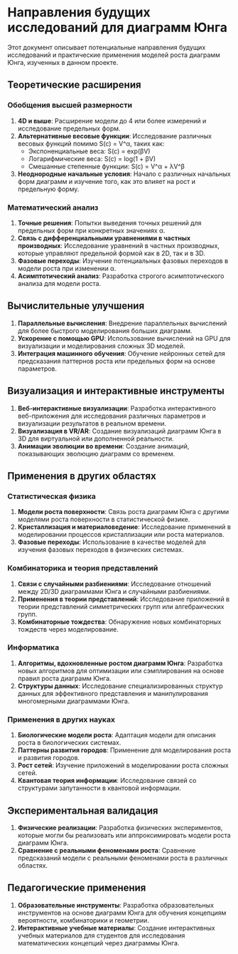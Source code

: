 # Направления будущих исследований для диаграмм Юнга

Этот документ описывает потенциальные направления будущих исследований и практические применения моделей роста диаграмм Юнга, изученных в данном проекте.

## Теоретические расширения

### Обобщения высшей размерности

1. **4D и выше**: Расширение модели до 4 или более измерений и исследование предельных форм.
2. **Альтернативные весовые функции**: Исследование различных весовых функций помимо S(c) = V^α, таких как:
    - Экспоненциальные веса: S(c) = exp(βV)
    - Логарифмические веса: S(c) = log(1 + βV)
    - Смешанные степенные функции: S(c) = V^α + λV^β
3. **Неоднородные начальные условия**: Начало с различных начальных форм диаграмм и изучение того, как это влияет на рост и предельную форму.

### Математический анализ

1. **Точные решения**: Попытки выведения точных решений для предельных форм при конкретных значениях α.
2. **Связь с дифференциальными уравнениями в частных производных**: Исследование уравнений в частных производных, которые управляют предельной формой как в 2D, так и в 3D.
3. **Фазовые переходы**: Изучение потенциальных фазовых переходов в модели роста при изменении α.
4. **Асимптотический анализ**: Разработка строгого асимптотического анализа для модели роста.

## Вычислительные улучшения

1. **Параллельные вычисления**: Внедрение параллельных вычислений для более быстрого моделирования больших диаграмм.
2. **Ускорение с помощью GPU**: Использование вычислений на GPU для визуализации и моделирования сложных 3D моделей.
3. **Интеграция машинного обучения**: Обучение нейронных сетей для предсказания паттернов роста или предельных форм на основе параметров.

## Визуализация и интерактивные инструменты

1. **Веб-интерактивные визуализации**: Разработка интерактивного веб-приложения для исследования различных параметров и визуализации результатов в реальном времени.
2. **Визуализация в VR/AR**: Создание визуализаций диаграмм Юнга в 3D для виртуальной или дополненной реальности.
3. **Анимации эволюции во времени**: Создание анимаций, показывающих эволюцию диаграмм со временем.

## Применения в других областях

### Статистическая физика

1. **Модели роста поверхности**: Связь роста диаграмм Юнга с другими моделями роста поверхности в статистической физике.
2. **Кристаллизация и материаловедение**: Исследование применений в моделировании процессов кристаллизации или роста материалов.
3. **Фазовые переходы**: Использование в качестве моделей для изучения фазовых переходов в физических системах.

### Комбинаторика и теория представлений

1. **Связи с случайными разбиениями**: Исследование отношений между 2D/3D диаграммами Юнга и случайными разбиениями.
2. **Применения в теории представлений**: Исследование приложений в теории представлений симметрических групп или алгебраических групп.
3. **Комбинаторные тождества**: Обнаружение новых комбинаторных тождеств через моделирование.

### Информатика

1. **Алгоритмы, вдохновленные ростом диаграмм Юнга**: Разработка новых алгоритмов для оптимизации или сэмплирования на основе правил роста диаграмм Юнга.
2. **Структуры данных**: Исследование специализированных структур данных для эффективного представления и манипулирования многомерными диаграммами Юнга.

### Применения в других науках

1. **Биологические модели роста**: Адаптация модели для описания роста в биологических системах.
2. **Паттерны развития городов**: Применение для моделирования роста и развития городов.
3. **Рост сетей**: Изучение приложений в моделировании роста сложных сетей.
4. **Квантовая теория информации**: Исследование связей со структурами запутанности в квантовой информации.

## Экспериментальная валидация

1. **Физические реализации**: Разработка физических экспериментов, которые могли бы реализовать или аппроксимировать модели роста диаграмм Юнга.
2. **Сравнение с реальными феноменами роста**: Сравнение предсказаний модели с реальными феноменами роста в различных областях.

## Педагогические применения

1. **Образовательные инструменты**: Разработка образовательных инструментов на основе диаграмм Юнга для обучения концепциям вероятности, комбинаторики и геометрии.
2. **Интерактивные учебные материалы**: Создание интерактивных учебных материалов для студентов для исследования математических концепций через диаграммы Юнга.
